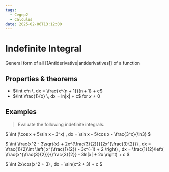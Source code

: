 ```yaml
---
tags:
  - Cegep2
  - Calculus
date: 2025-02-06T13:12:00
---
```


# Indefinite Integral

General form of all [[Antiderivative|antiderivatives]] of a function

## Properties & theorems

-  $\int x^n \, dx = \frac{x^{n + 1}}{n + 1} + c$
- $\int \frac{1}{x} \, dx = ln|x| + c$ for $x \ne 0$

## Examples

> Evaluate the following indefinite integrals.

$
\int (\cos x + 5\sin x - 3^x) \, dx = \sin x - 5\cos x - \frac{3^x}{\ln3}
$

$
\int \frac{x^2 - 3\sqrt{x} + 2x^{\frac{3}{2}}}{2x^{\frac{3}{2}}} \, dx = \frac{1}{2}\int \left( x^{\frac{1}{2}} - 3x^{-1} + 2 \right) \, dx = \frac{1}{2}\left( \frac{x^{\frac{3}{2}}}{\frac{3}{2}} - 3ln|x| + 2x \right) + c
$

$
\int 2x\cos(x^2 + 3) \, dx = \sin(x^2 + 3) + c
$